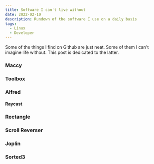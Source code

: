 ```yaml
---
title: Software I can't live without
date: 2022-02-10
description: Rundown of the software I use on a daily basis
tags:
  - Linux
  - Developer
---
```


Some of the things I find on Github are just neat. Some of them I can't imagine life without. This post is dedicated to the latter.

### Maccy

### Toolbox

### Alfred

#### Raycast

### Rectangle

### Scroll Reverser

### Joplin

### Sorted3


